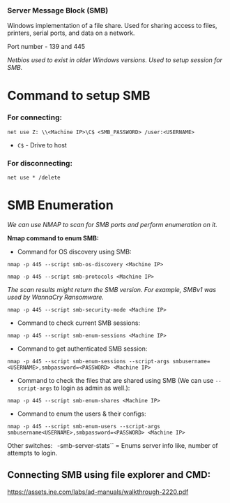 ### Server Message Block (SMB)

Windows implementation of a file share. Used for sharing access to files, printers, serial ports, and data on a network.

Port number - 139 and 445

*Netbios used to exist in older Windows versions. Used to setup session for SMB.*

# Command to setup SMB

### For connecting:
```
net use Z: \\<Machine IP>\C$ <SMB_PASSWORD> /user:<USERNAME>
```

- `C$` - Drive to host
### For disconnecting:
```
net use * /delete
```

# SMB Enumeration 

*We can use NMAP to scan for SMB ports and perform enumeration on it.*

**Nmap command to enum SMB:**

- Command for OS discovery using SMB:
```
nmap -p 445 --script smb-os-discovery <Machine IP>
```


```
nmap -p 445 --script smb-protocols <Machine IP>
```

*The scan results might return the SMB version. For example, SMBv1 was used by WannaCry Ransomware.*

```
nmap -p 445 --script smb-security-mode <Machine IP>
```

- Command to check current SMB sessions:
```
nmap -p 445 --script smb-enum-sessions <Machine IP>
```

- Command to get authenticated SMB session:
```
nmap -p 445 --script smb-enum-sessions --script-args smbusername=<USERNAME>,smbpassword=<PASSWORD> <Machine IP>
```

- Command to check the files that are shared using SMB (We can use `--script-args` to login as admin as well.):
```
nmap -p 445 --script smb-enum-shares <Machine IP>
```

- Command to enum the users & their configs: 
```
nmap -p 445 --script smb-enum-users --script-args smbusername<USERNAME>,smbpassword=<PASSWORD> <Machine IP>
```

Other switches:
``
``-smb-server-stats`` = Enums server info like, number of attempts to login.

## Connecting SMB using file explorer and CMD:
https://assets.ine.com/labs/ad-manuals/walkthrough-2220.pdf


